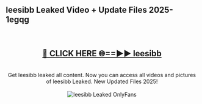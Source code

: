 <h2>leesibb Leaked Video + Update Files 2025- 1egqg</h2>
<br>
<div align="center">
<h2><a href="https://libra.edu.pl?leesibb" rel="nofollow">🔴 CLICK HERE 🌐==►► leesibb</a></h2>
<br>
Get leesibb leaked all content. Now you can access all videos and pictures of leesibb Leaked. New Updated Files 2025!
<br>
<br>
<a href="https://libra.edu.pl?leesibb" rel="nofollow" data-target="animated-image.originalLink"><img src="https://i.ibb.co.com/WyWwxjT/player-gif2.gif" alt="leesibb Leaked OnlyFans" style="max-width: 100%; display: inline-block;" data-target="animated-image.originalImage"></a>
</div>
<br>